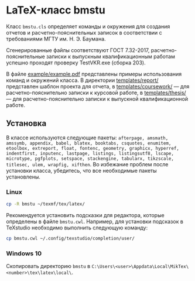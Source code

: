 # LaTeX-класс bmstu

Класс `bmstu.cls` определяет команды и окружения для создания отчетов и расчетно-пояснительных записок в соответствии с требованиями МГТУ им. Н. Э. Баумана.

Сгенерированные файлы соответствуют ГОСТ 7.32-2017, расчетно-пояснительные записки к выпускным квалификационным работам успешно проходят проверку TestVKR.exe (сборка 203).

В файле [example/example.pdf](example/example.pdf) представлены примеры использования команд и окружений класса. В директории [templates/report/](templates/report/) представлен шаблон проекта для отчета, в [templates/coursework/](templates/coursework/) — для расчетно-пояснительно записки к курсовой работе, в [templates/thesis/](templates/thesis/) — для расчетно-пояснительно записки к выпускной квалификационной работе.

## Установка

В классе используются следующие пакеты: ```afterpage, amsmath, amssymb, appendix, babel, blatex, booktabs, csquotes, enumitem, etoolbox, extreport, float, fontenc, geometry, graphicx, hyperref, indentfirst, inputenc, lastpage, listings, listingsutf8, lscape, microtype, pgfplots, setspace, stackengine, tabularx, tikzscale, titlesec, ulem, wrapfig, xifthen```. Во избежание проблем после установки класса, убедитесь, что все необходимые пакеты установлены.

### Linux

```bash
cp -R bmstu ~/texmf/tex/latex/
```

Рекомендуется установить подсказки для редактора, которые определены в файле `bmstu.cwl`. Например, для установки подсказок в TeXstudio необходимо выполнить следующую команду:
```bash
cp bmstu.cwl ~/.config/texstudio/completion/user/
```

### Windows 10

Скопировать директорию `bmstu` в `C:\Users\<user>\Appdata\Local\MikTex\<number>\tex\latex\local\`.
